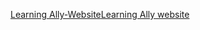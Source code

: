 [<span data-ttu-id="b4f4f-101">Learning Ally-Website</span><span class="sxs-lookup"><span data-stu-id="b4f4f-101">Learning Ally website</span></span>](http://go.microsoft.com/fwlink/?LinkID=239)